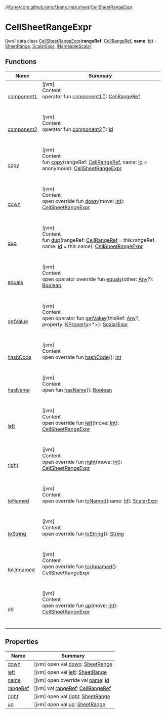 //[Kane](../../index.md)/[com.github.jomof.kane.impl.sheet](../index.md)/[CellSheetRangeExpr](index.md)



# CellSheetRangeExpr  
 [jvm] data class [CellSheetRangeExpr](index.md)(**rangeRef**: [CellRangeRef](../../com.github.jomof.kane.impl/-cell-range-ref/index.md), **name**: [Id](../../com.github.jomof.kane.impl/index.md#%5Bcom.github.jomof.kane.impl%2FId%2F%2F%2FPointingToDeclaration%2F%5D%2FClasslikes%2F-1565197970)) : [SheetRange](../-sheet-range/index.md), [ScalarExpr](../../com.github.jomof.kane/-scalar-expr/index.md), [INameableScalar](../../com.github.jomof.kane/-i-nameable-scalar/index.md)   


## Functions  
  
|  Name|  Summary| 
|---|---|
| <a name="com.github.jomof.kane.impl.sheet/CellSheetRangeExpr/component1/#/PointingToDeclaration/"></a>[component1](component1.md)| <a name="com.github.jomof.kane.impl.sheet/CellSheetRangeExpr/component1/#/PointingToDeclaration/"></a>[jvm]  <br>Content  <br>operator fun [component1](component1.md)(): [CellRangeRef](../../com.github.jomof.kane.impl/-cell-range-ref/index.md)  <br><br><br>
| <a name="com.github.jomof.kane.impl.sheet/CellSheetRangeExpr/component2/#/PointingToDeclaration/"></a>[component2](component2.md)| <a name="com.github.jomof.kane.impl.sheet/CellSheetRangeExpr/component2/#/PointingToDeclaration/"></a>[jvm]  <br>Content  <br>operator fun [component2](component2.md)(): [Id](../../com.github.jomof.kane.impl/index.md#%5Bcom.github.jomof.kane.impl%2FId%2F%2F%2FPointingToDeclaration%2F%5D%2FClasslikes%2F-1565197970)  <br><br><br>
| <a name="com.github.jomof.kane.impl.sheet/CellSheetRangeExpr/copy/#com.github.jomof.kane.impl.CellRangeRef#kotlin.Any/PointingToDeclaration/"></a>[copy](copy.md)| <a name="com.github.jomof.kane.impl.sheet/CellSheetRangeExpr/copy/#com.github.jomof.kane.impl.CellRangeRef#kotlin.Any/PointingToDeclaration/"></a>[jvm]  <br>Content  <br>fun [copy](copy.md)(rangeRef: [CellRangeRef](../../com.github.jomof.kane.impl/-cell-range-ref/index.md), name: [Id](../../com.github.jomof.kane.impl/index.md#%5Bcom.github.jomof.kane.impl%2FId%2F%2F%2FPointingToDeclaration%2F%5D%2FClasslikes%2F-1565197970) = anonymous): [CellSheetRangeExpr](index.md)  <br><br><br>
| <a name="com.github.jomof.kane.impl.sheet/CellSheetRangeExpr/down/#kotlin.Int/PointingToDeclaration/"></a>[down](down.md)| <a name="com.github.jomof.kane.impl.sheet/CellSheetRangeExpr/down/#kotlin.Int/PointingToDeclaration/"></a>[jvm]  <br>Content  <br>open override fun [down](down.md)(move: [Int](https://kotlinlang.org/api/latest/jvm/stdlib/kotlin/-int/index.html)): [CellSheetRangeExpr](index.md)  <br><br><br>
| <a name="com.github.jomof.kane.impl.sheet/CellSheetRangeExpr/dup/#com.github.jomof.kane.impl.CellRangeRef#kotlin.Any/PointingToDeclaration/"></a>[dup](dup.md)| <a name="com.github.jomof.kane.impl.sheet/CellSheetRangeExpr/dup/#com.github.jomof.kane.impl.CellRangeRef#kotlin.Any/PointingToDeclaration/"></a>[jvm]  <br>Content  <br>fun [dup](dup.md)(rangeRef: [CellRangeRef](../../com.github.jomof.kane.impl/-cell-range-ref/index.md) = this.rangeRef, name: [Id](../../com.github.jomof.kane.impl/index.md#%5Bcom.github.jomof.kane.impl%2FId%2F%2F%2FPointingToDeclaration%2F%5D%2FClasslikes%2F-1565197970) = this.name): [CellSheetRangeExpr](index.md)  <br><br><br>
| <a name="kotlin/Any/equals/#kotlin.Any?/PointingToDeclaration/"></a>[equals](../../com.github.jomof.kane.impl.visitor/-difference-visitor/index.md#%5Bkotlin%2FAny%2Fequals%2F%23kotlin.Any%3F%2FPointingToDeclaration%2F%5D%2FFunctions%2F-1565197970)| <a name="kotlin/Any/equals/#kotlin.Any?/PointingToDeclaration/"></a>[jvm]  <br>Content  <br>open operator override fun [equals](../../com.github.jomof.kane.impl.visitor/-difference-visitor/index.md#%5Bkotlin%2FAny%2Fequals%2F%23kotlin.Any%3F%2FPointingToDeclaration%2F%5D%2FFunctions%2F-1565197970)(other: [Any](https://kotlinlang.org/api/latest/jvm/stdlib/kotlin/-any/index.html)?): [Boolean](https://kotlinlang.org/api/latest/jvm/stdlib/kotlin/-boolean/index.html)  <br><br><br>
| <a name="com.github.jomof.kane/ScalarExpr/getValue/#kotlin.Any?#kotlin.reflect.KProperty[*]/PointingToDeclaration/"></a>[getValue](../../com.github.jomof.kane/-scalar-expr/get-value.md)| <a name="com.github.jomof.kane/ScalarExpr/getValue/#kotlin.Any?#kotlin.reflect.KProperty[*]/PointingToDeclaration/"></a>[jvm]  <br>Content  <br>open operator fun [getValue](../../com.github.jomof.kane/-scalar-expr/get-value.md)(thisRef: [Any](https://kotlinlang.org/api/latest/jvm/stdlib/kotlin/-any/index.html)?, property: [KProperty](https://kotlinlang.org/api/latest/jvm/stdlib/kotlin.reflect/-k-property/index.html)<*>): [ScalarExpr](../../com.github.jomof.kane/-scalar-expr/index.md)  <br><br><br>
| <a name="kotlin/Any/hashCode/#/PointingToDeclaration/"></a>[hashCode](../../com.github.jomof.kane.impl.visitor/-difference-visitor/index.md#%5Bkotlin%2FAny%2FhashCode%2F%23%2FPointingToDeclaration%2F%5D%2FFunctions%2F-1565197970)| <a name="kotlin/Any/hashCode/#/PointingToDeclaration/"></a>[jvm]  <br>Content  <br>open override fun [hashCode](../../com.github.jomof.kane.impl.visitor/-difference-visitor/index.md#%5Bkotlin%2FAny%2FhashCode%2F%23%2FPointingToDeclaration%2F%5D%2FFunctions%2F-1565197970)(): [Int](https://kotlinlang.org/api/latest/jvm/stdlib/kotlin/-int/index.html)  <br><br><br>
| <a name="com.github.jomof.kane/INameable/hasName/#/PointingToDeclaration/"></a>[hasName](../../com.github.jomof.kane/-i-nameable/has-name.md)| <a name="com.github.jomof.kane/INameable/hasName/#/PointingToDeclaration/"></a>[jvm]  <br>Content  <br>open fun [hasName](../../com.github.jomof.kane/-i-nameable/has-name.md)(): [Boolean](https://kotlinlang.org/api/latest/jvm/stdlib/kotlin/-boolean/index.html)  <br><br><br>
| <a name="com.github.jomof.kane.impl.sheet/CellSheetRangeExpr/left/#kotlin.Int/PointingToDeclaration/"></a>[left](left.md)| <a name="com.github.jomof.kane.impl.sheet/CellSheetRangeExpr/left/#kotlin.Int/PointingToDeclaration/"></a>[jvm]  <br>Content  <br>open override fun [left](left.md)(move: [Int](https://kotlinlang.org/api/latest/jvm/stdlib/kotlin/-int/index.html)): [CellSheetRangeExpr](index.md)  <br><br><br>
| <a name="com.github.jomof.kane.impl.sheet/CellSheetRangeExpr/right/#kotlin.Int/PointingToDeclaration/"></a>[right](right.md)| <a name="com.github.jomof.kane.impl.sheet/CellSheetRangeExpr/right/#kotlin.Int/PointingToDeclaration/"></a>[jvm]  <br>Content  <br>open override fun [right](right.md)(move: [Int](https://kotlinlang.org/api/latest/jvm/stdlib/kotlin/-int/index.html)): [CellSheetRangeExpr](index.md)  <br><br><br>
| <a name="com.github.jomof.kane.impl.sheet/CellSheetRangeExpr/toNamed/#kotlin.Any/PointingToDeclaration/"></a>[toNamed](to-named.md)| <a name="com.github.jomof.kane.impl.sheet/CellSheetRangeExpr/toNamed/#kotlin.Any/PointingToDeclaration/"></a>[jvm]  <br>Content  <br>open override fun [toNamed](to-named.md)(name: [Id](../../com.github.jomof.kane.impl/index.md#%5Bcom.github.jomof.kane.impl%2FId%2F%2F%2FPointingToDeclaration%2F%5D%2FClasslikes%2F-1565197970)): [ScalarExpr](../../com.github.jomof.kane/-scalar-expr/index.md)  <br><br><br>
| <a name="com.github.jomof.kane.impl.sheet/CellSheetRangeExpr/toString/#/PointingToDeclaration/"></a>[toString](to-string.md)| <a name="com.github.jomof.kane.impl.sheet/CellSheetRangeExpr/toString/#/PointingToDeclaration/"></a>[jvm]  <br>Content  <br>open override fun [toString](to-string.md)(): [String](https://kotlinlang.org/api/latest/jvm/stdlib/kotlin/-string/index.html)  <br><br><br>
| <a name="com.github.jomof.kane.impl.sheet/CellSheetRangeExpr/toUnnamed/#/PointingToDeclaration/"></a>[toUnnamed](to-unnamed.md)| <a name="com.github.jomof.kane.impl.sheet/CellSheetRangeExpr/toUnnamed/#/PointingToDeclaration/"></a>[jvm]  <br>Content  <br>open override fun [toUnnamed](to-unnamed.md)(): [CellSheetRangeExpr](index.md)  <br><br><br>
| <a name="com.github.jomof.kane.impl.sheet/CellSheetRangeExpr/up/#kotlin.Int/PointingToDeclaration/"></a>[up](up.md)| <a name="com.github.jomof.kane.impl.sheet/CellSheetRangeExpr/up/#kotlin.Int/PointingToDeclaration/"></a>[jvm]  <br>Content  <br>open override fun [up](up.md)(move: [Int](https://kotlinlang.org/api/latest/jvm/stdlib/kotlin/-int/index.html)): [CellSheetRangeExpr](index.md)  <br><br><br>


## Properties  
  
|  Name|  Summary| 
|---|---|
| <a name="com.github.jomof.kane.impl.sheet/CellSheetRangeExpr/down/#/PointingToDeclaration/"></a>[down](index.md#%5Bcom.github.jomof.kane.impl.sheet%2FCellSheetRangeExpr%2Fdown%2F%23%2FPointingToDeclaration%2F%5D%2FProperties%2F-1565197970)| <a name="com.github.jomof.kane.impl.sheet/CellSheetRangeExpr/down/#/PointingToDeclaration/"></a> [jvm] open val [down](index.md#%5Bcom.github.jomof.kane.impl.sheet%2FCellSheetRangeExpr%2Fdown%2F%23%2FPointingToDeclaration%2F%5D%2FProperties%2F-1565197970): [SheetRange](../-sheet-range/index.md)   <br>
| <a name="com.github.jomof.kane.impl.sheet/CellSheetRangeExpr/left/#/PointingToDeclaration/"></a>[left](index.md#%5Bcom.github.jomof.kane.impl.sheet%2FCellSheetRangeExpr%2Fleft%2F%23%2FPointingToDeclaration%2F%5D%2FProperties%2F-1565197970)| <a name="com.github.jomof.kane.impl.sheet/CellSheetRangeExpr/left/#/PointingToDeclaration/"></a> [jvm] open val [left](index.md#%5Bcom.github.jomof.kane.impl.sheet%2FCellSheetRangeExpr%2Fleft%2F%23%2FPointingToDeclaration%2F%5D%2FProperties%2F-1565197970): [SheetRange](../-sheet-range/index.md)   <br>
| <a name="com.github.jomof.kane.impl.sheet/CellSheetRangeExpr/name/#/PointingToDeclaration/"></a>[name](name.md)| <a name="com.github.jomof.kane.impl.sheet/CellSheetRangeExpr/name/#/PointingToDeclaration/"></a> [jvm] open override val [name](name.md): [Id](../../com.github.jomof.kane.impl/index.md#%5Bcom.github.jomof.kane.impl%2FId%2F%2F%2FPointingToDeclaration%2F%5D%2FClasslikes%2F-1565197970)   <br>
| <a name="com.github.jomof.kane.impl.sheet/CellSheetRangeExpr/rangeRef/#/PointingToDeclaration/"></a>[rangeRef](range-ref.md)| <a name="com.github.jomof.kane.impl.sheet/CellSheetRangeExpr/rangeRef/#/PointingToDeclaration/"></a> [jvm] val [rangeRef](range-ref.md): [CellRangeRef](../../com.github.jomof.kane.impl/-cell-range-ref/index.md)   <br>
| <a name="com.github.jomof.kane.impl.sheet/CellSheetRangeExpr/right/#/PointingToDeclaration/"></a>[right](index.md#%5Bcom.github.jomof.kane.impl.sheet%2FCellSheetRangeExpr%2Fright%2F%23%2FPointingToDeclaration%2F%5D%2FProperties%2F-1565197970)| <a name="com.github.jomof.kane.impl.sheet/CellSheetRangeExpr/right/#/PointingToDeclaration/"></a> [jvm] open val [right](index.md#%5Bcom.github.jomof.kane.impl.sheet%2FCellSheetRangeExpr%2Fright%2F%23%2FPointingToDeclaration%2F%5D%2FProperties%2F-1565197970): [SheetRange](../-sheet-range/index.md)   <br>
| <a name="com.github.jomof.kane.impl.sheet/CellSheetRangeExpr/up/#/PointingToDeclaration/"></a>[up](index.md#%5Bcom.github.jomof.kane.impl.sheet%2FCellSheetRangeExpr%2Fup%2F%23%2FPointingToDeclaration%2F%5D%2FProperties%2F-1565197970)| <a name="com.github.jomof.kane.impl.sheet/CellSheetRangeExpr/up/#/PointingToDeclaration/"></a> [jvm] open val [up](index.md#%5Bcom.github.jomof.kane.impl.sheet%2FCellSheetRangeExpr%2Fup%2F%23%2FPointingToDeclaration%2F%5D%2FProperties%2F-1565197970): [SheetRange](../-sheet-range/index.md)   <br>

